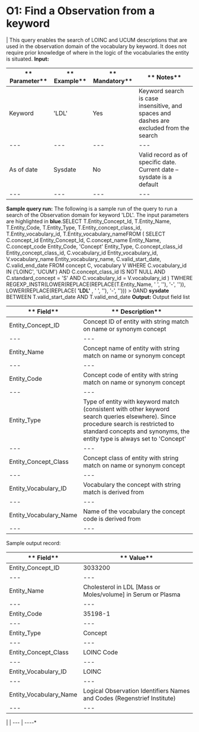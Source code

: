 ###
# O1: Find a Observation from a keyword

| This query enables the search of LOINC and UCUM descriptions that are used in the observation domain of the vocabulary by keyword.
It does not require prior knowledge of where in the logic of the vocabularies the entity is situated.
**Input:**

| ** Parameter** | ** Example** | ** Mandatory** | ** Notes** |
| --- | --- | --- | --- |
|  Keyword |  'LDL' |  Yes | Keyword search is case insensitive, and spaces and dashes are excluded from the search |
| --- | --- | --- | --- |
|  As of date |  Sysdate |  No | Valid record as of specific date. Current date – sysdate is a default |
| --- | --- | --- | --- |


**Sample query run:**
The following is a sample run of the query to run a search of the Observation domain for keyword 'LDL'. The input parameters are highlighted in  **blue**.SELECT  T.Entity\_Concept\_Id,        T.Entity\_Name,        T.Entity\_Code,        T.Entity\_Type,        T.Entity\_concept\_class\_id,        T.Entity\_vocabulary\_id,        T.Entity\_vocabulary\_nameFROM   (       SELECT  C.concept\_id       Entity\_Concept\_Id,               C.concept\_name     Entity\_Name,               C.concept\_code     Entity\_Code,               'Concept'          Entity\_Type,               C.concept\_class\_id    Entity\_concept\_class\_id,               C.vocabulary\_id    Entity\_vocabulary\_id,               V.vocabulary\_name  Entity\_vocabulary\_name,               C.valid\_start\_date,               C.valid\_end\_date       FROM    concept         C,                vocabulary      V       WHERE  C.vocabulary\_id IN ('LOINC', 'UCUM')       AND    C.concept\_class\_id IS NOT NULL       AND    C.standard\_concept = 'S'       AND    C.vocabulary\_id = V.vocabulary\_id       ) TWHERE  REGEXP\_INSTR(LOWER(REPLACE(REPLACE(T.Entity\_Name, ' ', ''), '-', '')),              LOWER(REPLACE(REPLACE( **'LDL'** , ' ', ''), '-', ''))) > 0AND     **sysdate** BETWEEN T.valid\_start\_date AND T.valid\_end\_date   **Output:**
Output field list

| ** Field** | ** Description** |
| --- | --- |
|  Entity\_Concept\_ID | Concept ID of entity with string match on name or synonym concept |
| --- | --- |
|  Entity\_Name | Concept name of entity with string match on name or synonym concept |
| --- | --- |
|  Entity\_Code | Concept code of entity with string match on name or synonym concept |
| --- | --- |
|  Entity\_Type | Type of entity with keyword match (consistent with other keyword search queries elsewhere). Since procedure search is restricted to standard concepts and synonyms, the entity type is always set to 'Concept' |
| --- | --- |
|  Entity\_Concept\_Class | Concept class of entity with string match on name or synonym concept |
| --- | --- |
|  Entity\_Vocabulary\_ID | Vocabulary the concept with string match is derived from |
| --- | --- |
|  Entity\_Vocabulary\_Name | Name of the vocabulary the concept code is derived from |
| --- | --- |


Sample output record:

| ** Field** | ** Value** |
| --- | --- |
|  Entity\_Concept\_ID |  3033200 |
| --- | --- |
|  Entity\_Name |  Cholesterol in LDL [Mass or Moles/volume] in Serum or Plasma |
| --- | --- |
|  Entity\_Code |  35198-1 |
| --- | --- |
|  Entity\_Type |  Concept |
| --- | --- |
|  Entity\_Concept\_Class |  LOINC Code |
| --- | --- |
|  Entity\_Vocabulary\_ID |  LOINC |
| --- | --- |
|  Entity\_Vocabulary\_Name |  Logical Observation Identifiers Names and Codes (Regenstrief Institute) |
| --- | --- |

  |
| --- |
*-*-*-*-*
